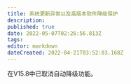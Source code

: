 ```yaml
---
title: 系统更新异常以及高版本软件降级保护
description: 
published: true
date: 2022-05-07T02:26:56.813Z
tags: 
editor: markdown
dateCreated: 2022-04-21T03:52:03.168Z
---
```


在V15.8中已取消自动降级功能。